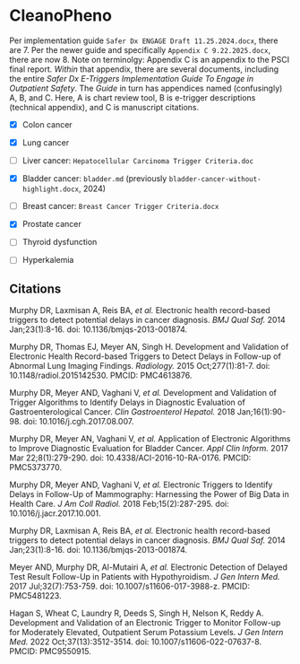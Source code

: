 # CleanoPheno

Per implementation guide `Safer Dx ENGAGE Draft 11.25.2024.docx`,
there are 7. Per the newer guide and specifically `Appendix C
9.22.2025.docx`, there are now 8. Note on terminolgy: Appendix C is an
appendix to the PSCI final report. *Within* that appendix, there are
several documents, including the entire *Safer Dx E-Triggers
Implementation Guide To Engage in Outpatient Safety*. The *Guide* in
turn has appendices named (confusingly) A, B, and C. Here, A is chart
review tool, B is e-trigger descriptions (technical appendix), and C
is manuscript citations.


- [x] Colon cancer
- [x] Lung cancer
- [ ] Liver cancer: `Hepatocellular Carcinoma Trigger Criteria.doc`
- [x] Bladder cancer: `bladder.md` (previously `bladder-cancer-without-highlight.docx`, 2024)
- [ ] Breast cancer: `Breast Cancer Trigger Criteria.docx`
- [x] Prostate cancer
- [ ] Thyroid dysfunction
- [ ] Hyperkalemia




## Citations

Murphy DR, Laxmisan A, Reis BA, *et al.* Electronic health
record-based triggers to detect potential delays in cancer diagnosis.
*BMJ Qual Saf.* 2014 Jan;23(1):8-16. doi: 10.1136/bmjqs-2013-001874.

Murphy DR, Thomas EJ, Meyer AN, Singh H. Development and Validation of
Electronic Health Record-based Triggers to Detect Delays in Follow-up
of Abnormal Lung Imaging Findings. *Radiology.* 2015 Oct;277(1):81-7.
doi: 10.1148/radiol.2015142530. PMCID: PMC4613876.

Murphy DR, Meyer AND, Vaghani V, *et al.* Development and Validation
of Trigger Algorithms to Identify Delays in Diagnostic Evaluation of
Gastroenterological Cancer. *Clin Gastroenterol Hepatol.* 2018
Jan;16(1):90-98. doi: 10.1016/j.cgh.2017.08.007.

Murphy DR, Meyer AN, Vaghani V, *et al.* Application of Electronic
Algorithms to Improve Diagnostic Evaluation for Bladder Cancer. *Appl
Clin Inform.* 2017 Mar 22;8(1):279-290. doi:
10.4338/ACI-2016-10-RA-0176. PMCID: PMC5373770.

Murphy DR, Meyer AND, Vaghani V, *et al.* Electronic Triggers to
Identify Delays in Follow-Up of Mammography: Harnessing the Power of
Big Data in Health Care. *J Am Coll Radiol.* 2018 Feb;15(2):287-295.
doi: 10.1016/j.jacr.2017.10.001.

Murphy DR, Laxmisan A, Reis BA, *et al.* Electronic health
record-based triggers to detect potential delays in cancer diagnosis.
*BMJ Qual Saf.* 2014 Jan;23(1):8-16. doi: 10.1136/bmjqs-2013-001874.

Meyer AND, Murphy DR, Al-Mutairi A, *et al.* Electronic Detection of
Delayed Test Result Follow-Up in Patients with Hypothyroidism. *J Gen
Intern Med.* 2017 Jul;32(7):753-759. doi: 10.1007/s11606-017-3988-z.
PMCID: PMC5481223.

Hagan S, Wheat C, Laundry R, Deeds S, Singh H, Nelson K, Reddy A.
Development and Validation of an Electronic Trigger to Monitor
Follow-up for Moderately Elevated, Outpatient Serum Potassium Levels.
*J Gen Intern Med.* 2022 Oct;37(13):3512-3514. doi:
10.1007/s11606-022-07637-8. PMCID: PMC9550915.
